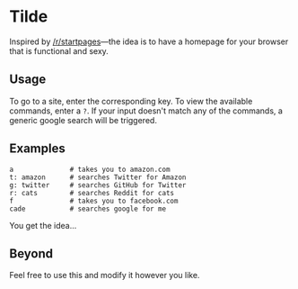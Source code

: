 # Tilde

Inspired by [/r/startpages](https://www.reddit.com/r/startpages)—the idea is to have a homepage for your browser that is functional and sexy.

## Usage

To go to a site, enter the corresponding key. To view the available commands, enter a `?`. If your input doesn't match any of the commands, a generic google search will be triggered.

## Examples

```
a              # takes you to amazon.com
t: amazon      # searches Twitter for Amazon
g: twitter     # searches GitHub for Twitter
r: cats        # searches Reddit for cats
f              # takes you to facebook.com
cade           # searches google for me
```

You get the idea...

## Beyond

Feel free to use this and modify it however you like.
